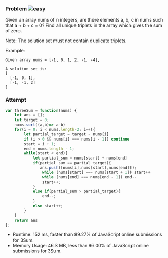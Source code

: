 
### Problem ![easy](https://img.shields.io/badge/array-easy-brightgreen.svg) 

Given an array nums of n integers, are there elements a, b, c in nums such that a + b + c = 0? Find all unique triplets in the array which gives the sum of zero.

Note: The solution set must not contain duplicate triplets.

Example:
```
Given array nums = [-1, 0, 1, 2, -1, -4],

A solution set is:
[
  [-1, 0, 1],
  [-1, -1, 2]
]
```

### Attempt
```javascript
var threeSum = function(nums) {
    let ans = [];
    let target = 0;
    nums.sort((a,b)=> a-b)
    for(i = 0; i < nums.length-2; i++){
        let partial_target = target - nums[i]
        if (i > 0 && nums[i] === nums[i - 1]) continue
        start = i + 1;
        end = nums.length - 1;
        while(start < end){
            let partial_sum = nums[start] + nums[end]
            if(partial_sum == partial_target){
               ans.push([nums[i],nums[start],nums[end]]);
                while (nums[start] === nums[start + 1]) start++
                while (nums[end] === nums[end - 1]) end--
                start++;
            }
            else if(partial_sum > partial_target){
                end--;
            }
            else start++;
        }
    }
    return ans
};
```
- Runtime: 152 ms, faster than 89.27% of JavaScript online submissions for 3Sum.
- Memory Usage: 46.3 MB, less than 96.00% of JavaScript online submissions for 3Sum.

